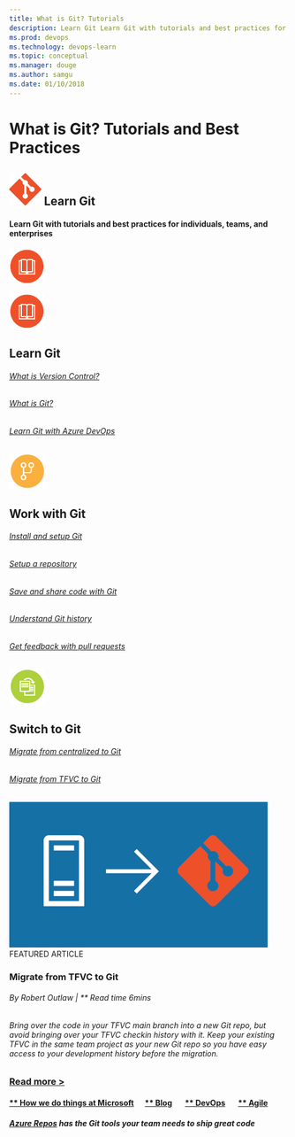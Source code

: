 ```yaml
---
title: What is Git? Tutorials
description: Learn Git Learn Git with tutorials and best practices for individuals, teams, and enterprises
ms.prod: devops
ms.technology: devops-learn
ms.topic: conceptual
ms.manager: douge
ms.author: samgu
ms.date: 01/10/2018
---
```


# What is Git? Tutorials and Best Practices

## ![git-logo-58x58](_img/git-logo-58x58.png) Learn Git

#### Learn Git with tutorials and best practices for individuals, teams, and enterprises

![Icon of Book on Orange Background Symbolizing Learn Git](_img/LearnGit_64x-2.png)

![learn git icon](_img/LearnGit_64x-2.png)

## Learn Git

###### [What is Version Control?](git/what-is-version-control.md "What is Version Control?")

###### [What is Git?](git/what-is-git.md "What is Git?")

###### [Learn Git with Azure DevOps](git/learn-git-with-team-services.md "Learn Git with Azure DevOps")

![work with git icon](_img/WorkWithGit_64x-2.png)

## Work with Git

###### [Install and setup Git](git/install-and-set-up-git.md "Install and Setup Git")

###### [Setup a repository](git/set-up-a-git-repository.md "Setup a Git repository")

###### [Save and share code with Git](git/git-share-code.md "Save and share code with Git")

###### [Understand Git history](git/understand-git-history.md "Understand Git history")

###### [Get feedback with pull requests](git/git-pull-requests.md "Get feedback with pull requests")

![Switch to Git icon](_img/SwitchToGit_64x-2.png)

## Switch to Git

###### [Migrate from centralized to Git](git/centralized-to-git.md "Migrate from centralized to Git")

###### [Migrate from TFVC to Git](git/migrate-from-tfvc-to-git.md "Migrate from TFVC to Git")

![](_img/migrate-git-468x263.png)
FEATURED
ARTICLE

### Migrate from TFVC to Git

###### By Robert Outlaw | \*\* Read time 6mins

###### Bring over the code in your TFVC main branch into a new Git repo, but avoid bringing over your TFVC checkin history with it. Keep your existing TFVC in the same team project as your new Git repo so you have easy access to your development history before the migration.

### [Read more \>](git/migrate-from-tfvc-to-git.md)

#### [\*\* How we do things at Microsoft](https://visualstudio.microsoft.com/articles/devopsmsft/overview)      [\*\* Blog](https://blogs.msdn.microsoft.com/visualstudioalm "Blog")       [\*\* DevOps](/azure/devops/what-is-devops)       [\*\* Agile](/azure/devops/agile/what-is-agile "Agile")

##### [Azure Repos](https://azure.microsoft.com/en-us/services/devops/repos/) has the Git tools your team needs to ship great code
